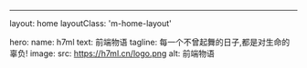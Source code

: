 ---
layout: home
layoutClass: 'm-home-layout'

hero:
  name: h7ml
  text: 前端物语
  tagline: 每一个不曾起舞的日子,都是对生命的辜负!
  image:
    src: https://h7ml.cn/logo.png
    alt: 前端物语
